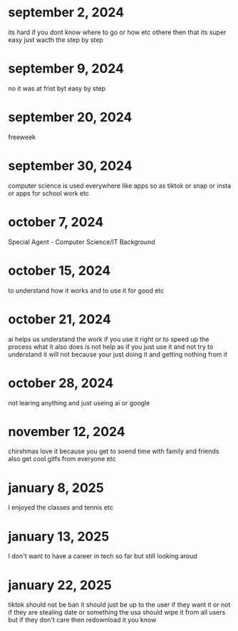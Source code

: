 # september 2, 2024
its hard if you dont know where to go or how etc othere then that its super easy just wacth the step by step
# september 9, 2024
no it was at frist byt easy by step 
# september 20, 2024
freeweek
# september 30, 2024
computer science is used everywhere like apps so as tiktok or snap or insta or apps for school work etc 
# october 7, 2024
Special Agent - Computer Science/IT Background
# october 15, 2024 
to understand how it works and to use it for good etc
# october 21, 2024
ai helps us understand the work if you use it right or to speed up the process what it also does is not help as if you just use it and not try to understand it will not because your just doing it and getting nothing from it
# october 28, 2024
not learing anything and just useing ai or google
# november 12, 2024 
chirshmas love it because you get to soend time with family and friends also get cool gitfs from everyone etc 
# january 8, 2025
I enjoyed the classes and tennis etc
# january 13, 2025
I don't want to have a career in tech so far but still looking aroud 
# january 22, 2025 
tiktok should not be ban it should just be up to the user if they want it or not if they are stealing date or something the usa should wipe it from all users but if they don't care then redownload it you know
